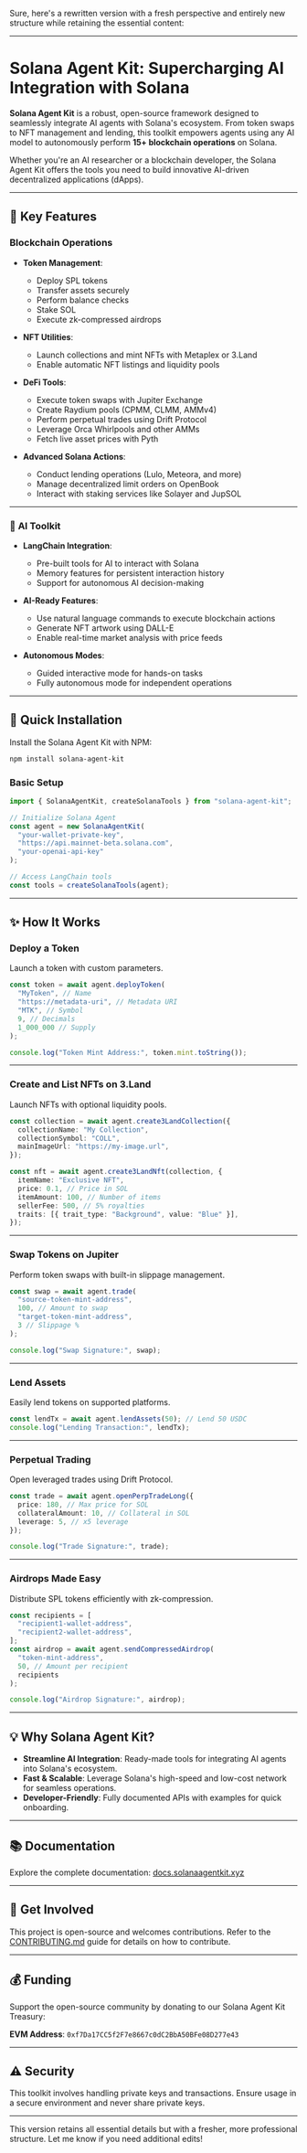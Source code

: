 Sure, here's a rewritten version with a fresh perspective and entirely new structure while retaining the essential content:  

---

# Solana Agent Kit: Supercharging AI Integration with Solana

**Solana Agent Kit** is a robust, open-source framework designed to seamlessly integrate AI agents with Solana's ecosystem. From token swaps to NFT management and lending, this toolkit empowers agents using any AI model to autonomously perform **15+ blockchain operations** on Solana.  

Whether you're an AI researcher or a blockchain developer, the Solana Agent Kit offers the tools you need to build innovative AI-driven decentralized applications (dApps).

---

## 🌟 Key Features  

### **Blockchain Operations**
- **Token Management**:  
  - Deploy SPL tokens  
  - Transfer assets securely  
  - Perform balance checks  
  - Stake SOL  
  - Execute zk-compressed airdrops  

- **NFT Utilities**:  
  - Launch collections and mint NFTs with Metaplex or 3.Land  
  - Enable automatic NFT listings and liquidity pools  

- **DeFi Tools**:  
  - Execute token swaps with Jupiter Exchange  
  - Create Raydium pools (CPMM, CLMM, AMMv4)  
  - Perform perpetual trades using Drift Protocol  
  - Leverage Orca Whirlpools and other AMMs  
  - Fetch live asset prices with Pyth  

- **Advanced Solana Actions**:  
  - Conduct lending operations (Lulo, Meteora, and more)  
  - Manage decentralized limit orders on OpenBook  
  - Interact with staking services like Solayer and JupSOL  

---

### 🤖 **AI Toolkit**  

- **LangChain Integration**:  
  - Pre-built tools for AI to interact with Solana  
  - Memory features for persistent interaction history  
  - Support for autonomous AI decision-making  

- **AI-Ready Features**:  
  - Use natural language commands to execute blockchain actions  
  - Generate NFT artwork using DALL-E  
  - Enable real-time market analysis with price feeds  

- **Autonomous Modes**:  
  - Guided interactive mode for hands-on tasks  
  - Fully autonomous mode for independent operations  

---

## 🚀 Quick Installation  

Install the Solana Agent Kit with NPM:  

```bash
npm install solana-agent-kit
```

### Basic Setup  

```typescript
import { SolanaAgentKit, createSolanaTools } from "solana-agent-kit";

// Initialize Solana Agent
const agent = new SolanaAgentKit(
  "your-wallet-private-key",
  "https://api.mainnet-beta.solana.com",
  "your-openai-api-key"
);

// Access LangChain tools
const tools = createSolanaTools(agent);
```

---

## ✨ How It Works  

### **Deploy a Token**  
Launch a token with custom parameters.  

```typescript
const token = await agent.deployToken(
  "MyToken", // Name
  "https://metadata-uri", // Metadata URI
  "MTK", // Symbol
  9, // Decimals
  1_000_000 // Supply
);

console.log("Token Mint Address:", token.mint.toString());
```

---

### **Create and List NFTs on 3.Land**  
Launch NFTs with optional liquidity pools.  

```typescript
const collection = await agent.create3LandCollection({
  collectionName: "My Collection",
  collectionSymbol: "COLL",
  mainImageUrl: "https://my-image.url",
});

const nft = await agent.create3LandNft(collection, {
  itemName: "Exclusive NFT",
  price: 0.1, // Price in SOL
  itemAmount: 100, // Number of items
  sellerFee: 500, // 5% royalties
  traits: [{ trait_type: "Background", value: "Blue" }],
});
```

---

### **Swap Tokens on Jupiter**  
Perform token swaps with built-in slippage management.  

```typescript
const swap = await agent.trade(
  "source-token-mint-address",
  100, // Amount to swap
  "target-token-mint-address",
  3 // Slippage %
);

console.log("Swap Signature:", swap);
```

---

### **Lend Assets**  
Easily lend tokens on supported platforms.  

```typescript
const lendTx = await agent.lendAssets(50); // Lend 50 USDC  
console.log("Lending Transaction:", lendTx);
```

---

### **Perpetual Trading**  
Open leveraged trades using Drift Protocol.  

```typescript
const trade = await agent.openPerpTradeLong({
  price: 180, // Max price for SOL
  collateralAmount: 10, // Collateral in SOL
  leverage: 5, // x5 leverage
});

console.log("Trade Signature:", trade);
```

---

### **Airdrops Made Easy**  
Distribute SPL tokens efficiently with zk-compression.  

```typescript
const recipients = [
  "recipient1-wallet-address",
  "recipient2-wallet-address",
];
const airdrop = await agent.sendCompressedAirdrop(
  "token-mint-address",
  50, // Amount per recipient
  recipients
);

console.log("Airdrop Signature:", airdrop);
```

---

## 💡 Why Solana Agent Kit?  

- **Streamline AI Integration**: Ready-made tools for integrating AI agents into Solana's ecosystem.  
- **Fast & Scalable**: Leverage Solana's high-speed and low-cost network for seamless operations.  
- **Developer-Friendly**: Fully documented APIs with examples for quick onboarding.  

---

## 📚 Documentation  

Explore the complete documentation: [docs.solanaagentkit.xyz](https://docs.solanaagentkit.xyz)  

---

## 🔗 Get Involved  

This project is open-source and welcomes contributions. Refer to the [CONTRIBUTING.md](CONTRIBUTING.md) guide for details on how to contribute.  

---

## 💰 Funding  

Support the open-source community by donating to our Solana Agent Kit Treasury:  

**EVM Address**: `0xf7Da17CC5f2F7e8667c0dC2BbA50BFe08D277e43`  

---

## ⚠️ Security  

This toolkit involves handling private keys and transactions. Ensure usage in a secure environment and never share private keys.

--- 

This version retains all essential details but with a fresher, more professional structure. Let me know if you need additional edits!
